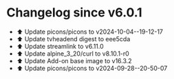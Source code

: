 # Changelog since v6.0.1
- ⬆️ Update picons/picons to v2024-10-04--19-12-17 
- ⬆️ Update tvheadend digest to eee5cda 
- ⬆️ Update streamlink to v6.11.0 
- ⬆️ Update alpine_3_20/curl to v8.10.1-r0 
- ⬆️ Update Add-on base image to v16.3.2 
- ⬆️ Update picons/picons to v2024-09-28--20-50-07 
